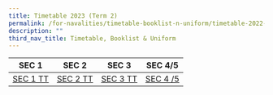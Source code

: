 ```yaml
---
title: Timetable 2023 (Term 2)
permalink: /for-navalities/timetable-booklist-n-uniform/timetable-2022-term-3/
description: ""
third_nav_title: Timetable, Booklist & Uniform
---
```


| **SEC 1** | **SEC 2** | **SEC 3** | **SEC 4/5** |
| -------- | -------- | -------- |-------- |
| [SEC 1 TT](/files/TT/SEC%201%20TT.pdf) | [SEC 2 TT](/files/TT/SEC%202%20TT.pdf) |  [SEC 3 TT](/files/TT/SEC%203%20TT.pdf)   |[SEC 4 /5](/files/TT/SEC%204%20-%205%20TT.pdf)  
